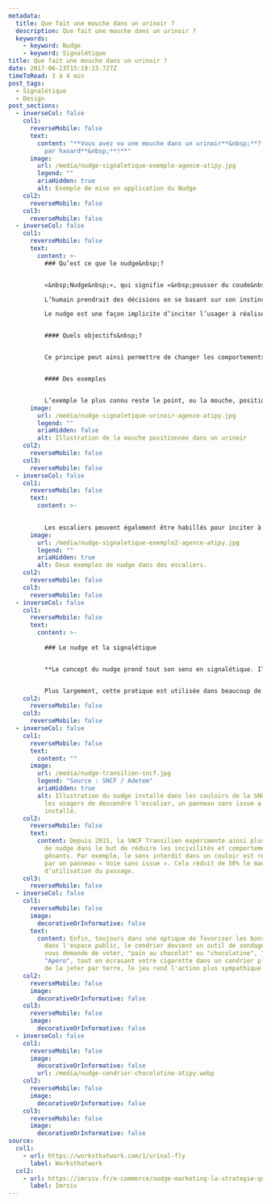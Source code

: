 ```yaml
---
metadata:
  title: Que fait une mouche dans un urinoir ?
  description: Que fait une mouche dans un urinoir ?
  keywords:
    - keyword: Nudge
    - keyword: Signalétique
title: Que fait une mouche dans un urinoir ?
date: 2017-06-23T15:19:23.727Z
timeToRead: 3 à 4 min
post_tags:
  - Signalétique
  - Design
post_sections:
  - inverseCol: false
    col1:
      reverseMobile: false
      text:
        content: "**Vous avez vu une mouche dans un urinoir**&nbsp;**? Elle n’est pas là
          par hasard**&nbsp;**!**"
      image:
        url: /media/nudge-signaletique-exemple-agence-atipy.jpg
        legend: ""
        ariaHidden: true
        alt: Exemple de mise en application du Nudge
    col2:
      reverseMobile: false
    col3:
      reverseMobile: false
  - inverseCol: false
    col1:
      reverseMobile: false
      text:
        content: >-
          ### Qu’est ce que le nudge&nbsp;?


          «&nbsp;Nudge&nbsp;», qui signifie «&nbsp;pousser du coude&nbsp;» en anglais, vient des Etats-Unis et a d’abord été utilisé dans l’économie comportementale.

          L’humain prendrait des décisions en se basant sur son instinct ou ses émotions. De ce constat découle l’utilisation des nudges.

          Le nudge est une façon implicite d’inciter l’usager à réaliser une action, sans le contraindre ni l’obliger.


          #### Quels objectifs&nbsp;?


          Ce principe peut ainsi permettre de changer les comportements et encourager de nouvelles pratiques en favorisant les «&nbsp;bonnes&nbsp;» actions, comme ne pas jeter ses mégots par terre, prendre les escaliers plutôt que l’escalator…


          #### Des exemples


          L’exemple le plus connu reste le point, ou la mouche, positionné dans un urinoir. Les utilisateurs vont avoir tendance à viser ce point. Ce comportement permet ainsi de conserver un lieu plus propre. L’aéroport de Schiphol à Amsterdam est le premier à mettre en place ce système et réduit ainsi de 20&nbsp;% ses frais de nettoyage.
      image:
        url: /media/nudge-signaletique-urinoir-agence-atipy.jpg
        legend: ""
        ariaHidden: false
        alt: Illustration de la mouche positionnée dans un urinoir
    col2:
      reverseMobile: false
    col3:
      reverseMobile: false
  - inverseCol: false
    col1:
      reverseMobile: false
      text:
        content: >-
          

          Les escaliers peuvent également être habillés pour inciter à les utiliser. En 2009, à Stockolhm, les marches d’un escalier deviennent les touches d’un piano, émettant un son. De façon ludique, les usagers se sont ainsi plus servi des escaliers que de l’escalator.
      image:
        url: /media/nudge-signaletique-exemple2-agence-atipy.jpg
        legend: ""
        ariaHidden: true
        alt: Deux exemples de nudge dans des escaliers.
    col2:
      reverseMobile: false
    col3:
      reverseMobile: false
  - inverseCol: false
    col1:
      reverseMobile: false
      text:
        content: >-
          
          ### Le nudge et la signalétique


          **Le concept du nudge prend tout son sens en signalétique. Il permet une meilleure gestion des flux, l’amélioration de la diffusion de l’information, l’encouragement du vivre ensemble.**


          Plus largement, cette pratique est utilisée dans beaucoup de domaines comme le marketing, la politique, la santé ou la prévention routière et contribue à un meilleur comportement citoyen.
    col2:
      reverseMobile: false
    col3:
      reverseMobile: false
  - inverseCol: false
    col1:
      reverseMobile: false
      text:
        content: ""
      image:
        url: /media/nudge-transilien-sncf.jpg
        legend: "Source : SNCF / Adetem"
        ariaHidden: true
        alt: Illustration du nudge installé dans les couloirs de la SNCF. Pour empêcher
          les usagers de descendre l'escalier, un panneau sans issue a été
          installé.
    col2:
      reverseMobile: false
      text:
        content: Depuis 2015, la SNCF Transilien expérimente ainsi plusieurs techniques
          de nudge dans le but de réduire les incivilités et comportements
          gênants. Par exemple, le sens interdit dans un couloir est remplacé
          par un panneau « Voie sans issue ». Cela réduit de 50% le mauvais sens
          d’utilisation du passage.
    col3:
      reverseMobile: false
  - inverseCol: false
    col1:
      reverseMobile: false
      image:
        decorativeOrInformative: false
      text:
        content: E﻿nfin, toujours dans une optique de favoriser les bons comportements
          dans l'espace public, le cendrier devient un outil de sondage ! Si on
          vous demande de voter, "pain au chocolat" ou "chocolatine", "Rando" ou
          "Apéro", tout en écrasant votre cigarette dans un cendrier plutôt que
          de la jeter par terre, le jeu rend l'action plus sympathique.
    col2:
      reverseMobile: false
      image:
        decorativeOrInformative: false
    col3:
      reverseMobile: false
      image:
        decorativeOrInformative: false
  - inverseCol: false
    col1:
      reverseMobile: false
      image:
        decorativeOrInformative: false
        url: /media/nudge-cendrier-chocolatine-atipy.webp
    col2:
      reverseMobile: false
      image:
        decorativeOrInformative: false
    col3:
      reverseMobile: false
      image:
        decorativeOrInformative: false
source:
  col1:
    - url: https://worksthatwork.com/1/urinal-fly
      label: Worksthatwork
  col2:
    - url: https://imrsiv.fr/e-commerce/nudge-marketing-la-strategie-qui-guide-nos-comportements-en-utilisant-les-biais-cognitifs/
      label: Imrsiv
---
```


